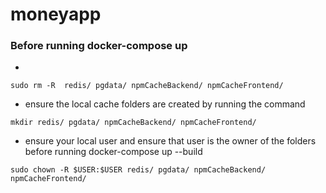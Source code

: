 # moneyapp

### Before running docker-compose up

-

```
sudo rm -R  redis/ pgdata/ npmCacheBackend/ npmCacheFrontend/
```

- ensure the local cache folders are created by running the command

```
mkdir redis/ pgdata/ npmCacheBackend/ npmCacheFrontend/
```

- ensure your local user and ensure that user is the owner of the folders before running docker-compose up --build


```
sudo chown -R $USER:$USER redis/ pgdata/ npmCacheBackend/ npmCacheFrontend/
```
